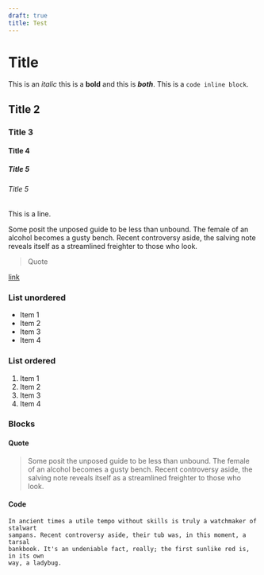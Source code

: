 ```yaml
---
draft: true
title: Test
---
```


# Title

This is an *italic* this is a **bold** and this is ***both***. This is a `code inline block`.

## Title 2

### Title 3

#### Title 4

##### Title 5

###### Title 5

This is a line.

Some posit the unposed guide to be less than unbound. The female of an alcohol
becomes a gusty bench. Recent controversy aside, the salving note reveals itself
as a streamlined freighter to those who look.

> Quote

[link](https://www.google.com)

### List unordered

- Item 1
- Item 2
- Item 3
- Item 4

### List ordered

1. Item 1
1. Item 2
1. Item 3
1. Item 4

### Blocks

#### Quote

> Some posit the unposed guide to be less than unbound. The female of an alcohol
> becomes a gusty bench. Recent controversy aside, the salving note reveals itself
> as a streamlined freighter to those who look.

#### Code

```
In ancient times a utile tempo without skills is truly a watchmaker of stalwart
sampans. Recent controversy aside, their tub was, in this moment, a tarsal
bankbook. It's an undeniable fact, really; the first sunlike red is, in its own
way, a ladybug.
```
